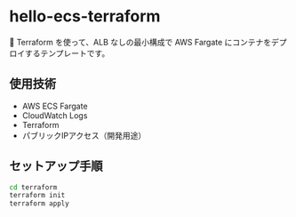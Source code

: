 # hello-ecs-terraform

🚀 Terraform を使って、ALB なしの最小構成で AWS Fargate にコンテナをデプロイするテンプレートです。

## 使用技術
- AWS ECS Fargate
- CloudWatch Logs
- Terraform
- パブリックIPアクセス（開発用途）

## セットアップ手順

```bash
cd terraform
terraform init
terraform apply